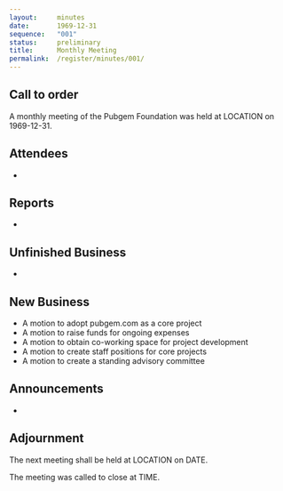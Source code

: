 ```yaml
---
layout:     minutes
date:       1969-12-31
sequence:   "001"
status:     preliminary
title:      Monthly Meeting
permalink:  /register/minutes/001/
---
```


## Call to order

A monthly meeting of the Pubgem Foundation was held at LOCATION on 1969-12-31.

## Attendees

- 

## Reports

-

## Unfinished Business

- 

## New Business

- A motion to adopt pubgem.com as a core project
- A motion to raise funds for ongoing expenses
- A motion to obtain co-working space for project development
- A motion to create staff positions for core projects
- A motion to create a standing advisory committee

## Announcements

- 

## Adjournment

The next meeting shall be held at LOCATION on DATE.

The meeting was called to close at TIME.

